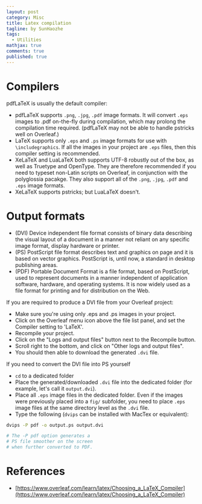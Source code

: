 ```yaml
---
layout: post
category: Misc     
title: Latex compilation  
tagline: by SunHaozhe
tags: 
  - Utilities
mathjax: true
comments: true
published: true
---
```


# Compilers


pdfLaTeX is usually the default compiler:

* pdfLaTeX supports `.png`, `.jpg`, `.pdf` image formats. It will convert `.eps` images to .pdf on-the-fly during compilation, which may prolong the compilation time required. (pdfLaTeX may not be able to handle pstricks well on Overleaf.)
* LaTeX supports only `.eps` and `.ps` image formats for use with `\includegraphics`. If all the images in your project are `.eps` files, then this compiler setting is recommended.
* XeLaTeX and LuaLaTeX both supports UTF-8 robustly out of the box, as well as Truetype and OpenType. They are therefore recommended if you need to typeset non-Latin scripts on Overleaf, in conjunction with the polyglossia pacakge. They also support all of the `.png`, `.jpg`, `.pdf` and `.eps` image formats.
* XeLaTeX supports pstricks; but LuaLaTeX doesn't.


# Output formats

* (DVI) Device independent file format consists of binary data describing the visual layout of a document in a manner not reliant on any specific image format, display hardware or printer.
* (PS) PostScript file format describes text and graphics on page and it is based on vector graphics. PostScript is, until now, a standard in desktop publishing areas.
* (PDF) Portable Document Format is a file format, based on PostScript, used to represent documents in a manner independent of application software, hardware, and operating systems. It is now widely used as a file format for printing and for distribution on the Web.


If you are required to produce a DVI file from your Overleaf project: 

* Make sure you're using only .eps and .ps images in your project.
* Click on the Overleaf menu icon above the file list panel, and set the Compiler setting to 'LaTeX'.
* Recompile your project.
* Click on the "Logs and output files" button next to the Recompile button.
* Scroll right to the bottom, and click on "Other logs and output files".
* You should then able to download the generated `.dvi` file.

If you need to convert the DVI file into PS yourself

* `cd` to a dedicated folder
* Place the generated/downloaded `.dvi` file into the dedicated folder (for example, let's call it `output.dvi`).
* Place all `.eps` image files in the dedicated folder. Even if the images were previously placed into a `fig/` subfolder, you need to place `.eps` image files at the same directory level as the `.dvi` file. 
* Type the following (`dvips` can be installed with MacTex or equivalent): 

```bash
dvips -P pdf -o output.ps output.dvi

# The -P pdf option generates a 
# PS file smoother on the screen 
# when further converted to PDF.
```



# References

* [https://www.overleaf.com/learn/latex/Choosing_a_LaTeX_Compiler](https://www.overleaf.com/learn/latex/Choosing_a_LaTeX_Compiler)










































